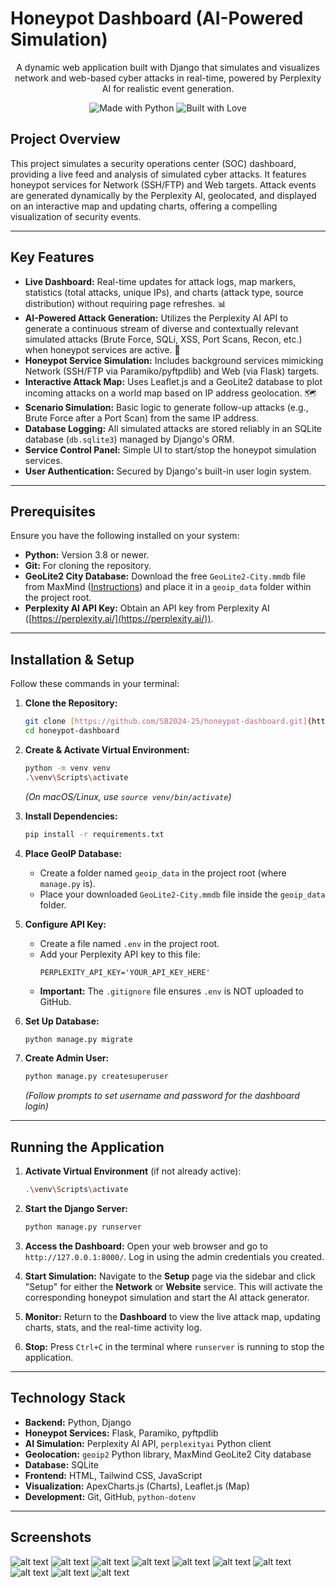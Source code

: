 # Honeypot Dashboard (AI-Powered Simulation)

<div align="center">
  <p>A dynamic web application built with Django that simulates and visualizes network and web-based cyber attacks in real-time, powered by Perplexity AI for realistic event generation.</p>
  <img src="https://forthebadge.com/images/badges/made-with-python.svg" alt="Made with Python">
  <img src="https://forthebadge.com/images/badges/built-with-love.svg" alt="Built with Love">
</div>

## Project Overview

This project simulates a security operations center (SOC) dashboard, providing a live feed and analysis of simulated cyber attacks. It features honeypot services for Network (SSH/FTP) and Web targets. Attack events are generated dynamically by the Perplexity AI, geolocated, and displayed on an interactive map and updating charts, offering a compelling visualization of security events.

---

## Key Features

* **Live Dashboard:** Real-time updates for attack logs, map markers, statistics (total attacks, unique IPs), and charts (attack type, source distribution) without requiring page refreshes. 📊
* **AI-Powered Attack Generation:** Utilizes the Perplexity AI API to generate a continuous stream of diverse and contextually relevant simulated attacks (Brute Force, SQLi, XSS, Port Scans, Recon, etc.) when honeypot services are active. 🤖
* **Honeypot Service Simulation:** Includes background services mimicking Network (SSH/FTP via Paramiko/pyftpdlib) and Web (via Flask) targets.
* **Interactive Attack Map:** Uses Leaflet.js and a GeoLite2 database to plot incoming attacks on a world map based on IP address geolocation. 🗺️
* **Scenario Simulation:** Basic logic to generate follow-up attacks (e.g., Brute Force after a Port Scan) from the same IP address.
* **Database Logging:** All simulated attacks are stored reliably in an SQLite database (`db.sqlite3`) managed by Django's ORM.
* **Service Control Panel:** Simple UI to start/stop the honeypot simulation services.
* **User Authentication:** Secured by Django's built-in user login system.

---

## Prerequisites

Ensure you have the following installed on your system:

* **Python:** Version 3.8 or newer.
* **Git:** For cloning the repository.
* **GeoLite2 City Database:** Download the free `GeoLite2-City.mmdb` file from MaxMind ([Instructions](https://dev.maxmind.com/geoip/geolite2-free-geolocation-data)) and place it in a `geoip_data` folder within the project root.
* **Perplexity AI API Key:** Obtain an API key from Perplexity AI ([https://perplexity.ai/](https://perplexity.ai/)).

---

## Installation & Setup

Follow these commands in your terminal:

1.  **Clone the Repository:**
    ```bash
    git clone [https://github.com/SB2024-25/honeypot-dashboard.git](https://github.com/SB2024-25/honeypot-dashboard.git)
    cd honeypot-dashboard
    ```

2.  **Create & Activate Virtual Environment:**
    ```bash
    python -m venv venv
    .\venv\Scripts\activate
    ```
    *(On macOS/Linux, use `source venv/bin/activate`)*

3.  **Install Dependencies:**
    ```bash
    pip install -r requirements.txt
    ```
   

4.  **Place GeoIP Database:**
    * Create a folder named `geoip_data` in the project root (where `manage.py` is).
    * Place your downloaded `GeoLite2-City.mmdb` file inside the `geoip_data` folder.

5.  **Configure API Key:**
    * Create a file named `.env` in the project root.
    * Add your Perplexity API key to this file:
        ```dotenv
        PERPLEXITY_API_KEY='YOUR_API_KEY_HERE'
        ```
    * **Important:** The `.gitignore` file ensures `.env` is NOT uploaded to GitHub.

6.  **Set Up Database:**
    ```bash
    python manage.py migrate
    ```

7.  **Create Admin User:**
    ```bash
    python manage.py createsuperuser
    ```
    *(Follow prompts to set username and password for the dashboard login)*

---

## Running the Application

1.  **Activate Virtual Environment** (if not already active):
    ```bash
    .\venv\Scripts\activate
    ```

2.  **Start the Django Server:**
    ```bash
    python manage.py runserver
    ```

3.  **Access the Dashboard:** Open your web browser and go to `http://127.0.0.1:8000/`. Log in using the admin credentials you created.

4.  **Start Simulation:** Navigate to the **Setup** page via the sidebar and click "Setup" for either the **Network** or **Website** service. This will activate the corresponding honeypot simulation and start the AI attack generator.

5.  **Monitor:** Return to the **Dashboard** to view the live attack map, updating charts, stats, and the real-time activity log.

6.  **Stop:** Press `Ctrl+C` in the terminal where `runserver` is running to stop the application.

---

## Technology Stack

* **Backend:** Python, Django
* **Honeypot Services:** Flask, Paramiko, pyftpdlib
* **AI Simulation:** Perplexity AI API, `perplexityai` Python client
* **Geolocation:** `geoip2` Python library, MaxMind GeoLite2 City database
* **Database:** SQLite
* **Frontend:** HTML, Tailwind CSS, JavaScript
* **Visualization:** ApexCharts.js (Charts), Leaflet.js (Map)
* **Development:** Git, GitHub, `python-dotenv`

---

## Screenshots

![alt text](<Screenshot 2025-10-26 113343.png>) ![alt text](<Screenshot 2025-10-26 113355.png>) ![alt text](<Screenshot 2025-10-26 113404.png>) ![alt text](<Screenshot 2025-10-26 113409.png>) ![alt text](<Screenshot 2025-10-26 124454.png>) ![alt text](<Screenshot 2025-10-26 131712.png>) ![alt text](<Screenshot 2025-10-26 133124.png>) ![alt text](<Screenshot 2025-10-26 133130.png>) ![alt text](<Screenshot 2025-10-26 133143.png>) ![alt text](<Screenshot 2025-10-26 133206.png>)